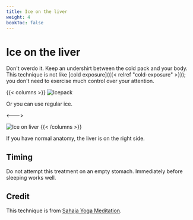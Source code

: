 ```yaml
---
title: Ice on the liver
weight: 4
bookToc: false
---
```


# Ice on the liver

Don't overdo it. Keep an undershirt between the cold pack and your
body. This technique is not like [cold exposure]({{< relref
"cold-exposure" >}}); you don't need to exercise much control over
your attention.

{{< columns >}}
![Icepack](icepack.jpg)

Or you can use regular ice.

<--->

![Ice on liver](liver.jpg)
{{< /columns >}}

If you have normal anatomy, the liver is on the right side.

## Timing

Do not attempt this treatment on an empty stomach. Immediately
before sleeping works well.

## Credit

This technique is from [Sahaja Yoga Meditation](https://us.sahajayoga.org/).

